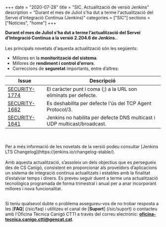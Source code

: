 +++
date        = "2020-07-28"
title       = "SIC. Actualització de versió Jenkins"
description = "Durant el mes de Juliol s'ha dut a terme l'actualització del Servei d'Integració Continua (Jenkins)"
categories  = ["SIC"]
sections    = ["Notícies", "home"]
+++

**Durant el mes de Juliol s’ha dut a terme l’actualització del Servei d’Integració Continua a la versió 2.204.6 de Jenkins.**.
<br>
<br>
Les principals novetats d'aquesta actualització són les següents:

* Millores en la **monitorització del sistema**.
* Millores de **rendiment i control d’errors**.
* Correccions de **seguretat** importants, entre d’altres:

|Issue|Descripció|
|-----------|----------|
|[SECURITY-1774](https://www.jenkins.io/security/advisory/2020-03-25/#SECURITY-1774)|El caràcter punt i coma (;) a la URL son eliminats per defecte.|
|[SECURITY-1682](https://www.jenkins.io/security/advisory/2020-01-29/#SECURITY-1682)|Es deshabilita per defecte l'ús del TCP Agent Protocol/3.|
|[SECURITY-1641](https://www.jenkins.io/security/advisory/2020-01-29/#SECURITY-1641)|Jenkins no habilita per defecte DNS multicast i UDP multicast/broadcast.|

<br>
<br>
Per a més informació de les novetats de la versió podeu consultar [Jenkins LTS Changelog](https://jenkins.io/changelog-stable/).
<br>
<br>
Amb aquesta actualització, s’assoleix un dels objectius que es persegueix des de CS Canigó, consistent en proporcionar als
proveïdors d’aplicacions un sistema de integració continua actualitzats i estables amb la finalitat d’estalviar temps i diners.
Es preveu seguir duent a terme una actualització tecnològica programada de forma trimestral i anual per a anar incorporant
millores i nova funcionalitat.
<br>
<br>

Si teniu qualsevol dubte o problema assegureu-vos de no trobar resposta a les [**FAQ**] (/sic/faq) i utilitzeu el canal
de [**Suport**] (/sic/suport) o contacteu amb l'Oficina Tècnica Canigó CTTI a través del correu electrònic: **oficina-tecnica.canigo.ctti@gencat.cat**.